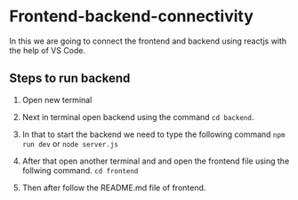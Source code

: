 # Frontend-backend-connectivity

In this we are going to connect the frontend and backend using reactjs with the help of VS Code.
## Steps to run backend 
1. Open new terminal 
2. Next in terminal open backend using the command `cd backend`.
3. In that to start the backend we need to type the following command
`npm run dev` or `node server.js`

4. After that open another terminal and and open the frontend file using the follwing command. `cd frontend`
5. Then after follow the README.md file of frontend.
